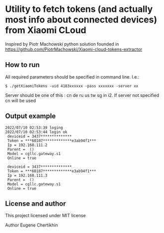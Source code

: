 # Utility to fetch tokens (and actually most info about connected devices) from Xiaomi CLoud

Inspired by Piotr Machowski python solution founded in https://github.com/PiotrMachowski/Xiaomi-cloud-tokens-extractor

## How to run 

All required parameters should be specified in command line. I.e.:

```
$ ./getXiaomiTokens -uid 4183xxxxxx -pass xxxxxxx -server xx
```

Server should be one of this : cn de ru us tw sg in i2. If server not specified cn will be used

## Output example

```
2022/07/10 02:53:39 loging
2022/07/10 02:53:44 login ok
 deviceid = 3437**************
 Token = ***60107*************e3ab94f1***
 Ip = 192.168.111.2
 Parent =  ()
 Model = cgllc.gateway.s1
 Online = true

 deviceid = 3437**************
 Token = ***60107*************e3ab94f1***
 Ip = 192.168.111.3
 Parent =  ()
 Model = cgllc.gateway.s1
 Online = true

```

## License and author

This project licensed under MIT license

Author Eugene Chertikhin
